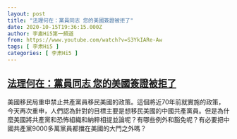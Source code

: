 ```yaml
---
layout: post
title: "法理何在：黨員同志 您的美國簽證被拒了"
date: 2020-10-15T19:36:15.000Z
author: 李肅Hi5第一頻道
from: https://www.youtube.com/watch?v=S3YkIARe-Aw
tags: [ 李肃Hi5 ]
categories: [ 李肃Hi5 ]
---
```

<!--1602790575000-->
[法理何在：黨員同志 您的美國簽證被拒了](https://www.youtube.com/watch?v=S3YkIARe-Aw)
------

<div>
美國移民局重申禁止共產黨員移民美國的政策。這個將近70年前就實施的政策，今天再次重申，人們認為針對的目標主要是想移民美國的中國共產黨員。但是為什麼美國將共產黨和恐怖組織和納粹相提並論呢？有哪些例外和豁免呢？有必要把中國共產黨9000多萬黨員都擋在美國的大門之外嗎？
</div>
